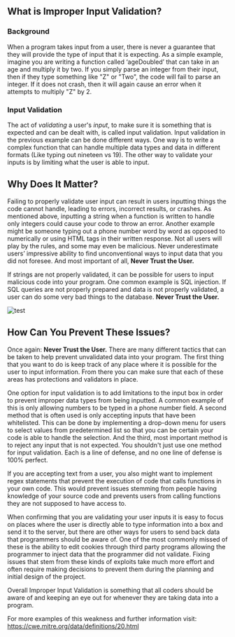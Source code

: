 ## What is Improper Input Validation?

### Background
When a program takes input from a user, there is never a guarantee that they will provide the type of input that it is expecting. As a simple example, imagine you are writing a function called ‘ageDoubled’ that can take in an age and multiply it by two. If you simply parse an integer from their input, then if they type something like "Z" or "Two", the code will fail to parse an integer. If it does not crash, then it will again cause an error when it attempts to multiply "Z" by 2.

### Input Validation
The act of _validating_ a user's _input_, to make sure it is something that is expected and can be dealt with, is called input validation. Input validation in the previous example can be done different ways. One way is to write a complex function that can handle multiple data types and data in different formats (Like typing out nineteen vs 19). The other way to validate your inputs is by limiting what the user is able to input.

## Why Does It Matter? 
Failing to properly validate user input can result in users inputting things the code cannot handle, leading to errors, incorrect results, or crashes. As mentioned above, inputting a string when a function is written to handle only integers could cause your code to throw an error. Another example might be someone typing out a phone number word by word as opposed to numerically or using HTML tags in their written response. Not all users will play by the rules, and some may even be malicious. Never underestimate users’ impressive ability to find unconventional ways to input data that you did not foresee. And most important of all, **Never Trust the User.**

If strings are not properly validated, it can be possible for users to input malicious code into your program. One common example is SQL injection. If SQL queries are not properly prepared and data is not properly validated, a user can do some very bad things to the database. **Never Trust the User.**

![test](https://imgs.xkcd.com/comics/exploits_of_a_mom.png)

## How Can You Prevent These Issues? 
Once again: **Never Trust the User.** There are many different tactics that can be taken to help prevent unvalidated data into your program. The first thing that you want to do is keep track of any place where it is possible for the user to input information. From there you can make sure that each of these areas has protections and validators in place. 

One option for input validation is to add limitations to the input box in order to prevent improper data types from being inputted. A common example of this is only allowing numbers to be typed in a phone number field. A second method that is often used is only accepting inputs that have been whitelisted. This can be done by implementing a drop-down menu for users to select values from predetermined list so that you can be certain your code is able to handle the selection. And the third, most important method is to reject any input that is not expected. You shouldn't just use one method for input validation. Each is a line of defense, and no one line of defense is 100% perfect.

If you are accepting text from a user, you also might want to implement regex statements that prevent the execution of code that calls functions in your own code. This would prevent issues stemming from people having knowledge of your source code and prevents users from calling functions they are not supposed to have access to.

When confirming that you are validating your user inputs it is easy to focus on places where the user is directly able to type information into a box and send it to the server, but there are other ways for users to send back data that programmers should be aware of. One of the most commonly missed of these is the ability to edit cookies through third party programs allowing the programmer to inject data that the programmer did not validate. Fixing issues that stem from these kinds of exploits take much more effort and often require making decisions to prevent them during the planning and initial design of the project.

Overall Improper Input Validation is something that all coders should be aware of and keeping an eye out for whenever they are taking data into a program.

For more examples of this weakness and further information visit: <https://cwe.mitre.org/data/definitions/20.html>

